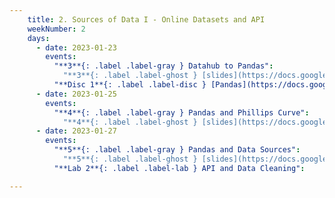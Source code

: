 ```yaml
---
    title: 2. Sources of Data I - Online Datasets and API
    weekNumber: 2
    days:
      - date: 2023-01-23
        events:
          "**3**{: .label .label-gray } Datahub to Pandas":
            "**3**{: .label .label-ghost } [slides](https://docs.google.com/presentation/d/1m_XHNS2irdEcrBPVDYgWayqSutPmHipmlzPLbTplS6I/edit?usp=sharing) • [video](https://kaltura.berkeley.edu/media/ECON+148%2C+LEC+001+%28Spring+2023%29/1_l3qggrod/288222162)"
          "**Disc 1**{: .label .label-disc } [Pandas](https://docs.google.com/presentation/d/1dKVLLHlvqothhCrzvwxbDOY86avU8EFL05nKo04rZ8g/edit?usp=sharing) ([supp. reading](https://data-88e.github.io/textbook/content/09-macro/phillips_curve.html)) ([code](https://datahub.berkeley.edu/hub/user-redirect/git-pull?repo=https%3A%2F%2Fgithub.com%2FUCB-Econ-148%2Fsp23-student&branch=main&urlpath=lab%2Ftree%2Fsp23-student%2Fdisc%2Fdisc01%2Fdisc1-demo.ipynb))":
      - date: 2023-01-25
        events:
          "**4**{: .label .label-gray } Pandas and Phillips Curve":
            "**4**{: .label .label-ghost } [slides](https://docs.google.com/presentation/d/1u1gHXPiaTt0QfiPUR-2MdnOioxZatgA1840mrAFMiUI/edit?usp=sharing) • [video](https://kaltura.berkeley.edu/media/ECON+148%2C+LEC+001+%28Spring+2023%29/1_faj5ru1r/288222162) • code: [Datascience to Pandas](https://datahub.berkeley.edu/hub/user-redirect/git-pull?repo=https%3A%2F%2Fgithub.com%2FUCB-Econ-148%2Fsp23-student&branch=main&urlpath=lab%2Ftree%2Fsp23-student%2Flec%2Flec2-2%2Fds-to-pandas-lecture.ipynb), [Phillips Curve](https://datahub.berkeley.edu/hub/user-redirect/git-pull?repo=https%3A%2F%2Fgithub.com%2FUCB-Econ-148%2Fsp23-student&branch=main&urlpath=lab%2Ftree%2Fsp23-student%2Flec%2Flec2-2%2Flec2-2.ipynb)"
      - date: 2023-01-27
        events:
          "**5**{: .label .label-gray } Pandas and Data Sources":
            "**5**{: .label .label-ghost } [slides](https://docs.google.com/presentation/d/1u66fCCEYk-hVDmAd4ZTUL8nhMcpbirhWCYO_hoS3z4w/edit?usp=sharing) • video"
          "**Lab 2**{: .label .label-lab } API and Data Cleaning":

---
```

